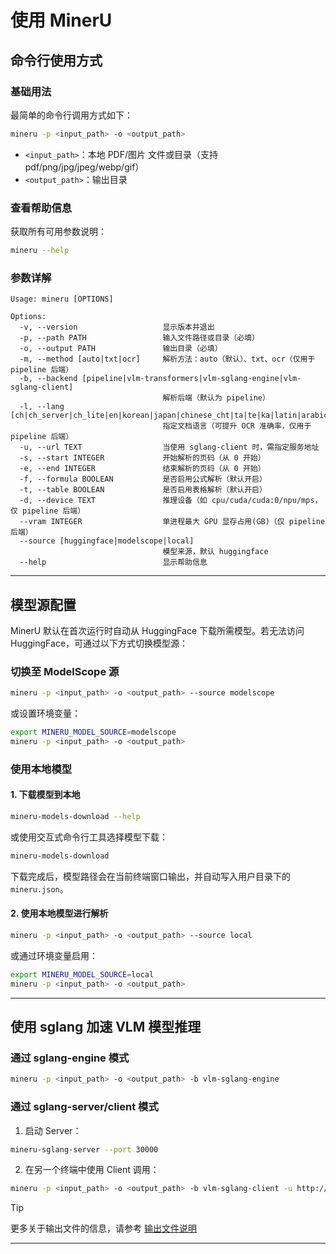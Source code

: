 # 使用 MinerU

## 命令行使用方式

### 基础用法

最简单的命令行调用方式如下：

```bash
mineru -p <input_path> -o <output_path>
```

- `<input_path>`：本地 PDF/图片 文件或目录（支持 pdf/png/jpg/jpeg/webp/gif）
- `<output_path>`：输出目录

### 查看帮助信息

获取所有可用参数说明：

```bash
mineru --help
```

### 参数详解

```text
Usage: mineru [OPTIONS]

Options:
  -v, --version                   显示版本并退出
  -p, --path PATH                 输入文件路径或目录（必填）
  -o, --output PATH               输出目录（必填）
  -m, --method [auto|txt|ocr]     解析方法：auto（默认）、txt、ocr（仅用于 pipeline 后端）
  -b, --backend [pipeline|vlm-transformers|vlm-sglang-engine|vlm-sglang-client]
                                  解析后端（默认为 pipeline）
  -l, --lang [ch|ch_server|ch_lite|en|korean|japan|chinese_cht|ta|te|ka|latin|arabic|east_slavic|cyrillic|devanagari]
                                  指定文档语言（可提升 OCR 准确率，仅用于 pipeline 后端）
  -u, --url TEXT                  当使用 sglang-client 时，需指定服务地址
  -s, --start INTEGER             开始解析的页码（从 0 开始）
  -e, --end INTEGER               结束解析的页码（从 0 开始）
  -f, --formula BOOLEAN           是否启用公式解析（默认开启）
  -t, --table BOOLEAN             是否启用表格解析（默认开启）
  -d, --device TEXT               推理设备（如 cpu/cuda/cuda:0/npu/mps，仅 pipeline 后端）
  --vram INTEGER                  单进程最大 GPU 显存占用(GB)（仅 pipeline 后端）
  --source [huggingface|modelscope|local]
                                  模型来源，默认 huggingface
  --help                          显示帮助信息
```

---

## 模型源配置

MinerU 默认在首次运行时自动从 HuggingFace 下载所需模型。若无法访问 HuggingFace，可通过以下方式切换模型源：

### 切换至 ModelScope 源

```bash
mineru -p <input_path> -o <output_path> --source modelscope
```

或设置环境变量：

```bash
export MINERU_MODEL_SOURCE=modelscope
mineru -p <input_path> -o <output_path>
```

### 使用本地模型

#### 1. 下载模型到本地

```bash
mineru-models-download --help
```

或使用交互式命令行工具选择模型下载：

```bash
mineru-models-download
```

下载完成后，模型路径会在当前终端窗口输出，并自动写入用户目录下的 `mineru.json`。

#### 2. 使用本地模型进行解析

```bash
mineru -p <input_path> -o <output_path> --source local
```

或通过环境变量启用：

```bash
export MINERU_MODEL_SOURCE=local
mineru -p <input_path> -o <output_path>
```

---

## 使用 sglang 加速 VLM 模型推理

### 通过 sglang-engine 模式

```bash
mineru -p <input_path> -o <output_path> -b vlm-sglang-engine
```

### 通过 sglang-server/client 模式

1. 启动 Server：

```bash
mineru-sglang-server --port 30000
```

2. 在另一个终端中使用 Client 调用：

```bash
mineru -p <input_path> -o <output_path> -b vlm-sglang-client -u http://127.0.0.1:30000
```

> [!TIP]
> 更多关于输出文件的信息，请参考 [输出文件说明](../output_file.md)

---
